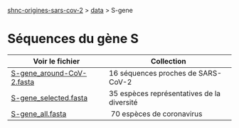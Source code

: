 [shnc-origines-sars-cov-2](../../) > [data](../) > S-gene

# Séquences du gène S


| Voir le fichier  | Collection |
|-------------------|----------------------------|
| [S-gene_around-CoV-2.fasta](https://raw.githubusercontent.com/jvanheld/shnc-origines-sars-cov-2/main/data/S-gene/S-gene_around-CoV-2.fasta) | 16 séquences proches de SARS-CoV-2 | 
| [S-gene_selected.fasta](https://raw.githubusercontent.com/jvanheld/shnc-origines-sars-cov-2/main/data/S-gene/S-gene_selected.fasta) | 35 espèces représentatives de la diversité | 
| [S-gene_all.fasta](https://raw.githubusercontent.com/jvanheld/shnc-origines-sars-cov-2/main/data/S-gene/S-gene_all.fasta) | 70 espèces de coronavirus |

